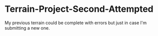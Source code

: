 # Terrain-Project-Second-Attempted
My previous terrain could be complete with errors but just in case I'm submitting a new one.

